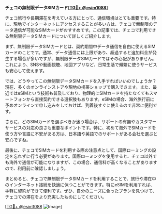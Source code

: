 **チェコの無制限データSIMカード[[TG💪+ @esim1088](https://t.me/s/esim1088)]**

チェコ旅行や長期滞在を考えている方にとって、通信環境はとても重要です。特に、現地でインターネットにアクセスすることが多い方は、チェコで無制限のデータ通信が可能なSIMカードがおすすめです。この記事では、チェコで利用できる無制限データSIMカードについて詳しくご紹介します。

まず、無制限データSIMカードとは、契約期間中データ通信を自由に使えるSIMカードのことです。通常、データ通信には上限があり、超過すると追加料金が発生する場合が多いですが、無制限データSIMカードではその心配がありません。これにより、SNSや動画視聴、地図アプリなど、日常生活で頻繁に使うサービスも安心して使えます。

では、どうやってこの無制限データSIMカードを入手すればいいのでしょうか？現在、多くのオンラインストアや現地の携帯ショップで購入できます。また、最近ではeSIMという技術も普及しており、物理的にSIMカードを持たなくてもスマートフォンから直接契約できる選択肢もあります。eSIMの場合、海外旅行前に予めオンラインで申し込みをしておけば、到着後すぐに使えるので非常に便利です。

さらに、どのSIMカードを選ぶべきか迷う場合は、サポートの有無やカスタマーサービスの対応の良さも重要なポイントです。特に、初めて海外でSIMカードを使う方や言語に不安がある方は、日本語や英語でのサポートがある会社を選ぶと安心ですね。

最後に、チェコでSIMカードを利用する際の注意点として、国際ローミングの設定を忘れずに行う必要があります。国際ローミングを使用すると、チェコ以外でも海外で通信が可能になりますが、この場合、通信料が高くなることがありますので、利用前に確認しましょう。

まとめると、チェコで無制限データSIMカードを利用することで、旅行や滞在中のインターネット接続を快適に保つことができます。特にeSIMを利用すれば、手軽に契約ができて便利です。ぜひ、自分のニーズに合ったプランを見つけて、チェコでの滞在をより充実したものにしてください。

[[TG💪+ @esim1088](https://t.me/s/esim1088) ![Image](https://i.postimg.cc/Y0z9fWf4/image.png)]